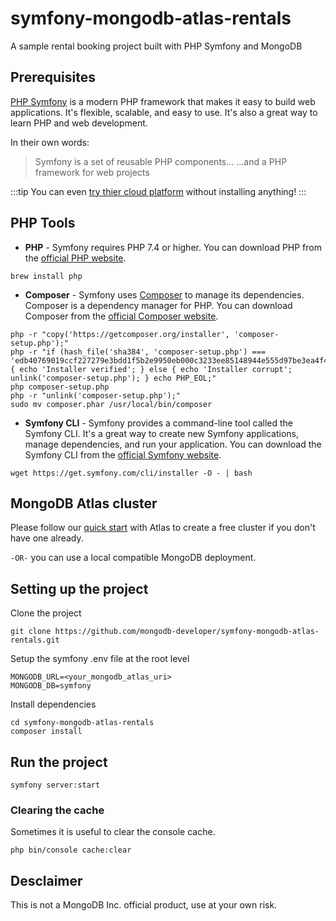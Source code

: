 # symfony-mongodb-atlas-rentals

A sample rental booking project built with PHP Symfony and MongoDB 

## Prerequisites
[PHP Symfony](https://symfony.com/) is a modern PHP framework that makes it easy to build web applications. It's flexible, scalable, and easy to use. It's also a great way to learn PHP and web development.

In their own words:

>Symfony is a set of reusable PHP components... ...and a PHP framework for web projects

:::tip
You can even [try thier cloud platform](https://symfony.com/cloud/) without installing anything!
:::

## PHP Tools

- **PHP** - Symfony requires PHP 7.4 or higher. You can download PHP from the [official PHP website](https://www.php.net/downloads).
```
brew install php
```
- **Composer** - Symfony uses [Composer](https://getcomposer.org/) to manage its dependencies. Composer is a dependency manager for PHP. You can download Composer from the [official Composer website](https://getcomposer.org/download/).
```
php -r "copy('https://getcomposer.org/installer', 'composer-setup.php');"
php -r "if (hash_file('sha384', 'composer-setup.php') === 'edb40769019ccf227279e3bdd1f5b2e9950eb000c3233ee85148944e555d97be3ea4f40c3c2fe73b22f875385f6a5155') { echo 'Installer verified'; } else { echo 'Installer corrupt'; unlink('composer-setup.php'); } echo PHP_EOL;"
php composer-setup.php
php -r "unlink('composer-setup.php');"
sudo mv composer.phar /usr/local/bin/composer
```
- **Symfony CLI** - Symfony provides a command-line tool called the Symfony CLI. It's a great way to create new Symfony applications, manage dependencies, and run your application. You can download the Symfony CLI from the [official Symfony website](https://symfony.com/download).
```
wget https://get.symfony.com/cli/installer -O - | bash
```


## MongoDB Atlas cluster

Please follow our [quick start](https://www.mongodb.com/docs/atlas/getting-started/) with Atlas to create a free cluster if you don't have one already.

`-OR-` you can use a local compatible MongoDB deployment.

## Setting up the project

Clone the project
```
git clone https://github.com/mongodb-developer/symfony-mongodb-atlas-rentals.git
```

Setup the symfony .env file at the root level
```
MONGODB_URL=<your_mongodb_atlas_uri>
MONGODB_DB=symfony
```


Install dependencies
```
cd symfony-mongodb-atlas-rentals
composer install
```


## Run the project
```
symfony server:start
```

### Clearing the cache

Sometimes it is useful to clear the console cache.
```
php bin/console cache:clear
```

## Desclaimer 

This is not a MongoDB Inc. official product, use at your own risk.



